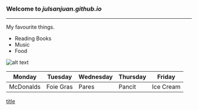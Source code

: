 ### Welcome to *julsanjuan.github.io*
---
My favourite things.
- Reading Books
- Music
- Food


![alt text](https://user-images.githubusercontent.com/118235812/203203480-b162e8dc-caed-4a29-a8c0-f5c6f7f7cb92.png)



| Monday | Tuesday | Wednesday | Thursday | Friday |
|--------|---------|-----------|----------|--------|
| McDonalds  | Foie Gras    | Pares| Pancit| Ice Cream | 

[title](https://www.youtube.com/watch?v=bvWRMAU6V-c)
